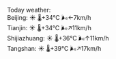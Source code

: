 Today weather:  
Beijing: ☀️   🌡️+34°C 🌬️←7km/h  
Tianjin: ☀️   🌡️+34°C 🌬️↗11km/h  
Shijiazhuang: ☀️   🌡️+36°C 🌬️↑11km/h  
Tangshan: ☀️   🌡️+39°C 🌬️↗17km/h  

